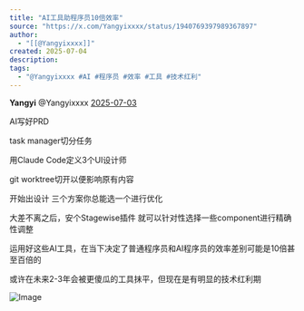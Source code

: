```yaml
---
title: "AI工具助程序员10倍效率"
source: "https://x.com/Yangyixxxx/status/1940769397989367897"
author:
  - "[[@Yangyixxxx]]"
created: 2025-07-04
description:
tags:
  - "@Yangyixxxx #AI #程序员 #效率 #工具 #技术红利"
---
```

**Yangyi** @Yangyixxxx [2025-07-03](https://x.com/Yangyixxxx/status/1940769397989367897)

AI写好PRD

task manager切分任务

用Claude Code定义3个UI设计师

git worktree切开以便影响原有内容

开始出设计 三个方案你总能选一个进行优化

大差不离之后，安个Stagewise插件 就可以针对性选择一些component进行精确性调整

运用好这些AI工具，在当下决定了普通程序员和AI程序员的效率差别可能是10倍甚至百倍的

或许在未来2-3年会被更傻瓜的工具抹平，但现在是有明显的技术红利期

![Image](https://pbs.twimg.com/media/Gu7-QkYXgAAEBBE?format=jpg&name=large)
